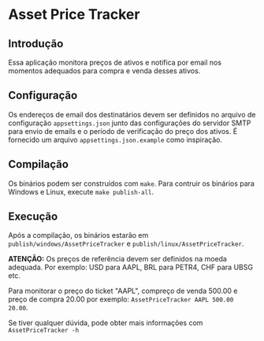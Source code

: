 # Asset Price Tracker

## Introdução
Essa aplicação monitora preços de ativos e notifica por email nos momentos adequados para compra e venda desses ativos.

## Configuração
Os endereços de email dos destinatários devem ser definidos no arquivo de configuração `appsettings.json` junto das configurações do servidor SMTP para envio de emails e o período de verificação do preço dos ativos. É fornecido um arquivo `appsettings.json.example` como inspiração.

## Compilação
Os binários podem ser construídos com `make`. Para contruir os binários para Windows e Linux, execute `make publish-all`.

## Execução
Após a compilação, os binários estarão em `publish/windows/AssetPriceTracker` e `publish/linux/AssetPriceTracker`.

**ATENÇÃO:** Os preços de referência devem ser definidos na moeda adequada. Por exemplo: USD para AAPL, BRL para PETR4, CHF para UBSG etc.

Para monitorar o preço do ticket "AAPL", compreço de venda 500.00 e preço de compra 20.00 por exemplo: `AssetPriceTracker AAPL 500.00 20.00`.

Se tiver qualquer dúvida, pode obter mais informações com `AssetPriceTracker -h`